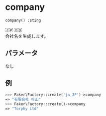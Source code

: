 # company
```php
company() :sting
```
:jp: :us:  
会社名を生成します。

## パラメータ
なし

## 例
```php
>>> Faker\Factory::create('ja_JP')->company
=> "有限会社 杉山"
>>> Faker\Factory::create()->company
=> "Torphy Ltd"
```

